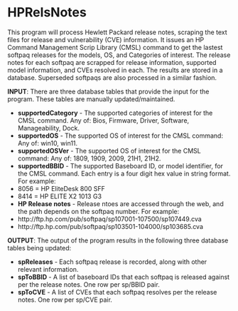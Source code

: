 # HPRelsNotes
This program will process Hewlett Packard release notes, scraping the text files for release and vulnerability (CVE) information.
It issues an HP Command Management Scrip Library (CMSL) command to get the lastest softpaq releases for the models, OS, and Categories of interest.
The release notes for each softpaq are scrapped for release information, supported model information, and CVEs resolved in each. The
results are stored in a database. Superseded softpaqs are also processed in a similar fashion.

<b>INPUT</b>: There are three database tables that provide the input for the program. These tables are manually updated/maintained.
<ul>
  <li><b>supportedCategory</b> - The supported categories of interest for the CMSL command. Any of: Bios, Firmware, Driver, Software, Manageability, Dock.</li> 
  <li><b>supportedOS</b> - The supported OS of interest for the CMSL command: Any of: win10, win11.</li>
  <li><b>supportedOSVer</b> - The supported OS of interest for the CMSL command: Any of: 1809, 1909, 2009, 21H1, 21H2.</li>
  <li><b>supportedBBID</b> - The supported Baseboard ID, or model identifier, for the CMSL command. Each entry is a four digit hex value in string format. For example:</li>
    <li>    8056 = HP EliteDesk 800 SFF</li>
    <li>    8414 = HP ELITE X2 1013 G3</li>
  <li><b>HP Release notes</b> - Release ntoes are accessed through the web, and the path depends on the softpaq number. For example:</li>
  <li>    http://ftp.hp.com/pub/softpaq/sp107001-107500/sp107449.cva</li>
  <li>    http://ftp.hp.com/pub/softpaq/sp103501-104000/sp103685.cva</li>
</ul>
  
<b>OUTPUT</b>: The output of the program results in the following three database tables being updated:  
<ul>
  <li><b>spReleases</b> - Each softpaq release is recorded, along with other relevant information.  
  <li><b>spToBBID</b> - A list of baseboard IDs that each softpaq is released against per the release notes. One row per sp/BBID pair.
  <li><b>spToCVE</b> - A list of CVEs that each softpaq resolves per the release notes. One row per sp/CVE pair.
</ul>